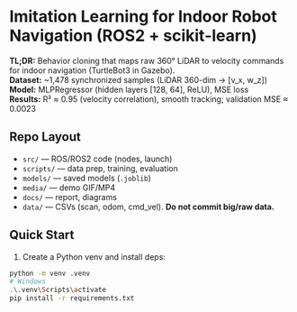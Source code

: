 # Imitation Learning for Indoor Robot Navigation (ROS2 + scikit-learn)

**TL;DR:** Behavior cloning that maps raw 360° LiDAR to velocity commands for indoor navigation (TurtleBot3 in Gazebo).  
**Dataset:** ~1,478 synchronized samples (LiDAR 360-dim → [v_x, w_z])  
**Model:** MLPRegressor (hidden layers [128, 64], ReLU), MSE loss  
**Results:** R² ≈ 0.95 (velocity correlation), smooth tracking; validation MSE ≈ 0.0023

## Repo Layout
- `src/` — ROS/ROS2 code (nodes, launch)
- `scripts/` — data prep, training, evaluation
- `models/` — saved models (`.joblib`)
- `media/` — demo GIF/MP4
- `docs/` — report, diagrams
- `data/` — CSVs (scan, odom, cmd_vel). **Do not commit big/raw data.**

## Quick Start
1) Create a Python venv and install deps:
```bash
python -m venv .venv
# Windows
.\.venv\Scripts\activate
pip install -r requirements.txt
